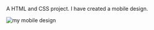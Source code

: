 A HTML and CSS project.
I have created a mobile design.



![my mobile design](https://github.com/Joyce-Gatura/HTML-CSS/assets/160253116/8be1aeef-de18-4d2c-a81a-4f7916f3c9cf)
